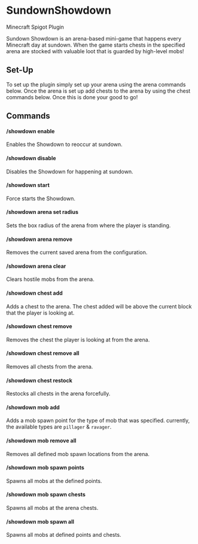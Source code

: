 # SundownShowdown
Minecraft Spigot Plugin

Sundown Showdown is an arena-based mini-game that happens every Minecraft day at sundown. When the game starts chests in the specified arena are stocked with valuable loot that is guarded by high-level mobs!

## Set-Up
To set up the plugin simply set up your arena using the arena commands below. Once the arena is set up add chests to the arena by using the chest commands below. Once this is done your good to go!

## Commands
#### /showdown enable
Enables the Showdown to reoccur at sundown.

#### /showdown disable
Disables the Showdown for happening at sundown.

#### /showdown start
Force starts the Showdown.

#### /showdown arena set radius <radius>
Sets the box radius of the arena from where the player is standing.

#### /showdown arena remove
Removes the current saved arena from the configuration.

#### /showdown arena clear
Clears hostile mobs from the arena.

#### /showdown chest add
Adds a chest to the arena. The chest added will be above the current block that the player is looking at.

#### /showdown chest remove
Removes the chest the player is looking at from the arena.

#### /showdown chest remove all
Removes all chests from the arena.

#### /showdown chest restock
Restocks all chests in the arena forcefully.

#### /showdown mob add <mob type>
Adds a mob spawn point for the type of mob that was specified. currently, the available types are `pillager` & `ravager`.

#### /showdown mob remove all
Removes all defined mob spawn locations from the arena.

#### /showdown mob spawn points
Spawns all mobs at the defined points.

#### /showdown mob spawn chests
Spawns all mobs at the arena chests.

#### /showdown mob spawn all
Spawns all mobs at defined points and chests.